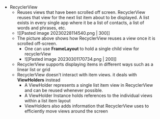 - RecyclerView
	- Reuses views that have been scrolled off screen. RecyclerView reuses that view for the next list item about to be displayed. A list exists in every single app where it be a list of contacts, a list of words and phrases, etc.
	- ![[Pasted image 20230228114540.png | 300]]
	- The picture above shows how RecyclerView reuses a view once it is scrolled off-screen. 
		- One can use **FrameLayout** to hold a single child view for recyclerView
		- ![[Pasted image 20230301170734.png | 200]]
	- RecyclerView supports displaying items in different ways such as a linear list or grid
	- RecyclerView doesn't interact with item views. it deals with **ViewHolders** instead
		- A ViewHolder represents a single list item view in RecyclerView and can be reused whenever possible.
		- A ViewHolder Instance holds references to the individual views within a list item layout
		- ViewHolders also adds information that RecyclerView uses to efficiently move views around the screen